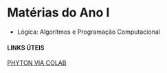 # Matérias do Ano I


 - Lógica: Algorítmos e Programação Computacional
 
 #### LINKS ÚTEIS
 
 [PHYTON VIA COLAB](https://colab.research.google.com/)

